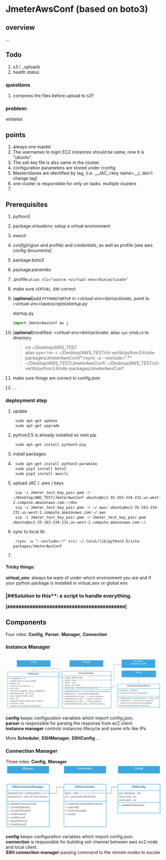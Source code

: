 # JmeterAwsConf (based on boto3)

## overview
...

## Todo
1. s3 / _uploads 
2. health status

### questions
1. compress the files before upload to s3?

### problem:

whitelist

## points
1. always one master
3. The usernames to login EC2 instances should be same, now it is "ubuntu". 
4. The ssh key file is also same in the cluster.
5. configuration parameters are stored under /config
6. Master/slaves are identified by tag, (i.e. \_\_JAC\_\<key name\>\_\_), don't change tag!
4. one cluster is responsible for only on tasks. multiple clusters
5. 

## Prerequisites

1. *python3*
2. package:*virtualenv*; setup a virtual environment
3. *awscli* 
2. *config*(rigion and profile) and *credentials*, as well as profile [see aws config documents]
3. package:*boto3*
4. package:*paramiko*
5. .profile:`alias cli="source <virtual-env>/bin/activate"`
6. make sure `VIRTUAL_ENV` correct
7. [**optional**]add `PYTHONSTARTUP` in *\<virtual-env\>\bin\activiate*, point to *\<virtual-env\>\autoscripts\startup.py*  
 	
 	startup.py  
 	```python
 	import JmeterAwsConf as j
 	```
 	
6. [**optional**]modified: *\<virtual-env\>\bin\activiate*: alias `syn` cmd;`cd` to directory

	>cd ~/Desktop/AWS_TEST  
	>alias syn='rm -r ~/Desktop/AWS_TEST/cli-ve/lib/python3.6/site-packages/JmeterAwsConf/\*;rsync -a --exclude=".\*" ~/Desktop/AWS_TEST/JmeterAwsConf/ ~/Desktop/AWS_TEST/cli-ve/lib/python3.6/site-packages/JmeterAwsConf'
	
7. make sure things are correct in config.json
8. ...

### deployment step
1. update  

		sudo apt-get update  
		sudo apt-get upgrade
	
2. python3.5 is already installed so next pip

		sudo apt-get install python3-pip

3. install packages
4. 
		sudo apt-get install python3-paramiko
		sudo pip3 install boto3 
		sudo pip3 install awscli

5. upload JAC / .aws / keys
	
		scp -i Jmeter_test_key_pair.pem -r ~/Desktop/AWS_TEST/JmeterAwsConf ubuntu@ec2-35-163-234-231.us-west-2.compute.amazonaws.com:~/dev
		scp -i Jmeter_test_key_pair.pem -r ~/.aws/ ubuntu@ec2-35-163-234-231.us-west-2.compute.amazonaws.com:~/.aws
		scp -i Jmeter_test_key_pair.pem -r Jmeter_test_key_pair.pem ubuntu@ec2-35-163-234-231.us-west-2.compute.amazonaws.com:~/
		
6. sync to local lib
	
		rsync -a "--exclude=.*" src/ ~/.local/lib/python3.5/site-packages/JmeterAwsConf
7. 

#### Tricky things:
**virtual_env**: always be ware of under which environment you are and if your python package is installed in virtual_env or global env.

### |##Solution to this**: a script to handle everything.    

**|##########################################|** 

## Components

Four roles: **Config**, **Parser**, **Manager**, **Connection**

### Instance Manager
![](./InstMngr.png)

**config** keeps configuration variables which import config.json.  
**parser** is responsible for parsing the response from ec2 client.  
**instance manager** controls instances lifecycle and some info like IPs.  

More **Scheduler**, **SSHManager**, **SSHConfig** ...

### Connection Manager
Three roles: **Config**, **Manager**
![](./ConnMngr.png)

**config** keeps configuration variables which import config.json.  
**connection** is responsible for buliding ssh channel between aws ec2 node and local client.  
**SSH connection manager** passing command to the remote nodes to excute  
